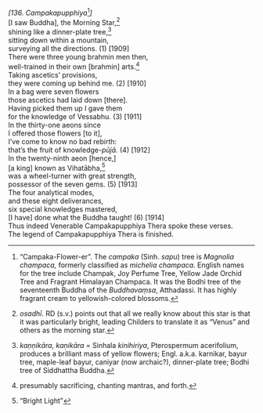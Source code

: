 *\[136. Campakapupphiya*[^1]*\]*  
\[I saw Buddha\], the Morning Star,[^2]  
shining like a dinner-plate tree,[^3]  
sitting down within a mountain,  
surveying all the directions. (1) \[1909\]  
There were three young brahmin men then,  
well-trained in their own \[brahmin\] arts.[^4]  
Taking ascetics’ provisions,  
they were coming up behind me. (2) \[1910\]  
In a bag were seven flowers  
those ascetics had laid down \[there\].  
Having picked them up I gave them  
for the knowledge of Vessabhu. (3) \[1911\]  
In the thirty-one aeons since  
I offered those flowers \[to it\],  
I’ve come to know no bad rebirth:  
that’s the fruit of knowledge-*pūjā.* (4) \[1912\]  
In the twenty-ninth aeon \[hence,\]  
\[a king\] known as Vihatābha,[^5]  
was a wheel-turner with great strength,  
possessor of the seven gems. (5) \[1913\]  
The four analytical modes,  
and these eight deliverances,  
six special knowledges mastered,  
\[I have\] done what the Buddha taught! (6) \[1914\]  
Thus indeed Venerable Campakapupphiya Thera spoke these verses.  
The legend of Campakapupphiya Thera is finished.  
[^1]: “Campaka-Flower-er”. The *campaka* (Sinh. *sapu*) tree is
    *Magnolia champaca,* formerly classified as *michelia champaca*.
    English names for the tree include Champak, Joy Perfume Tree, Yellow
    Jade Orchid Tree and Fragrant Himalayan Champaca. It was the Bodhi
    tree of the seventeenth Buddha of the *Buddhavaṃsa*, Atthadassi. It
    has highly fragrant cream to yellowish-colored blossoms.  
[^2]: *osadhī*. RD (s.v.) points out that all we really know about this
    star is that it was particularly bright, leading Childers to
    translate it as “Venus” and others as the morning star.  
[^3]: *kaṇṇikāra, kaṇikāra* = Sinhala *kinihiriya*, Pterospermum
    acerifolium, produces a brilliant mass of yellow flowers; Engl.
    a.k.a. karnikar, bayur tree, maple-leaf bayur, caniyar (now
    archaic?), dinner-plate tree; Bodhi tree of Siddhattha Buddha.  
[^4]: presumably sacrificing, chanting mantras, and forth.  
[^5]: “Bright Light”
